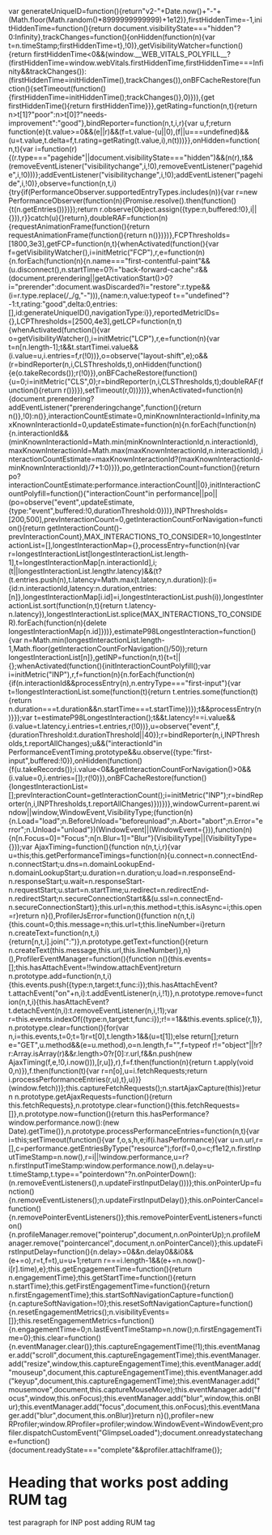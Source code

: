 <html>
<head>
<title>INP  RUM test</title>
<script></script>var generateUniqueID=function(){return"v2-"+Date.now()+"-"+(Math.floor(Math.random()*8999999999999)+1e12)},firstHiddenTime=-1,initHiddenTime=function(){return document.visibilityState==="hidden"?0:Infinity},trackChanges=function(){onHidden(function(n){var t=n.timeStamp;firstHiddenTime=t},!0)},getVisibilityWatcher=function(){return firstHiddenTime<0&&(window.__WEB_VITALS_POLYFILL__?(firstHiddenTime=window.webVitals.firstHiddenTime,firstHiddenTime===Infinity&&trackChanges()):(firstHiddenTime=initHiddenTime(),trackChanges()),onBFCacheRestore(function(){setTimeout(function(){firstHiddenTime=initHiddenTime();trackChanges()},0)})),{get firstHiddenTime(){return firstHiddenTime}}},getRating=function(n,t){return n>t[1]?"poor":n>t[0]?"needs-improvement":"good"},bindReporter=function(n,t,i,r){var u,f;return function(e){t.value>=0&&(e||r)&&(f=t.value-(u||0),(f||u===undefined)&&(u=t.value,t.delta=f,t.rating=getRating(t.value,i),n(t)))}},onHidden=function(n,t){var i=function(r){(r.type==="pagehide"||document.visibilityState==="hidden")&&(n(r),t&&(removeEventListener("visibilitychange",i,!0),removeEventListener("pagehide",i,!0)))};addEventListener("visibilitychange",i,!0);addEventListener("pagehide",i,!0)},observe=function(n,t,i){try{if(PerformanceObserver.supportedEntryTypes.includes(n)){var r=new PerformanceObserver(function(n){Promise.resolve().then(function(){t(n.getEntries())})});return r.observe(Object.assign({type:n,buffered:!0},i||{})),r}}catch(u){}return},doubleRAF=function(n){requestAnimationFrame(function(){return requestAnimationFrame(function(){return n()})})},FCPThresholds=[1800,3e3],getFCP=function(n,t){whenActivated(function(){var f=getVisibilityWatcher(),i=initMetric("FCP"),r,e=function(n){n.forEach(function(n){n.name==="first-contentful-paint"&&(u.disconnect(),n.startTime<f.firstHiddenTime&&(i.value=Math.max(n.startTime-getActivationStart(),0),i.entries.push(n),r(!0)))})},u=observe("paint",e);u&&(r=bindReporter(n,i,FCPThresholds,t),onBFCacheRestore(function(u){i=initMetric("FCP");r=bindReporter(n,i,FCPThresholds,t);doubleRAF(function(){i.value=performance.now()-u.timeStamp;r(!0)})}))})},getNavigationEntryFromPerformanceTiming=function(){var t=performance.timing,i=performance.navigation.type,r={entryType:"navigation",startTime:0,type:i==2?"back_forward":i===1?"reload":"navigate"};for(var n in t)n!=="navigationStart"&&n!=="toJSON"&&(r[n]=Math.max(t[n]-t.navigationStart,0));return r},getNavigationEntry=function(){return window.__WEB_VITALS_POLYFILL__?window.performance&&(performance.getEntriesByType&&performance.getEntriesByType("navigation")[0]||getNavigationEntryFromPerformanceTiming()):window.performance&&performance.getEntriesByType&&performance.getEntriesByType("navigation")[0]},bfcacheRestoreTime=-1,getBFCacheRestoreTime=function(){return bfcacheRestoreTime},onBFCacheRestore=function(n){addEventListener("pageshow",function(t){t.persisted&&(bfcacheRestoreTime=t.timeStamp,n(t))},!0)},getActivationStart=function(){var n=getNavigationEntry();return n&&n.activationStart||0},initMetric=function(n,t){var r=getNavigationEntry(),i="navigate";return getBFCacheRestoreTime()>=0?i="back-forward-cache":r&&(document.prerendering||getActivationStart()>0?i="prerender":document.wasDiscarded?i="restore":r.type&&(i=r.type.replace(/_/g,"-"))),{name:n,value:typeof t=="undefined"?-1:t,rating:"good",delta:0,entries:[],id:generateUniqueID(),navigationType:i}},reportedMetricIDs={},LCPThresholds=[2500,4e3],getLCP=function(n,t){whenActivated(function(){var o=getVisibilityWatcher(),i=initMetric("LCP"),r,e=function(n){var t=n[n.length-1];t&&t.startTime<o.firstHiddenTime&&(i.value=Math.max(t.startTime-getActivationStart(),0),i.entries=[t],r(!1))},u=observe("largest-contentful-paint",e),f;u&&(r=bindReporter(n,i,LCPThresholds,t),f=runOnce(function(){reportedMetricIDs[i.id]||(e(u.takeRecords()),u.disconnect(),reportedMetricIDs[i.id]=!0,r(!0))}),["keydown","click"].forEach(function(n){addEventListener(n,f,!0)}),onHidden(f),onBFCacheRestore(function(u){i=initMetric("LCP");r=bindReporter(n,i,LCPThresholds,t);doubleRAF(function(){i.value=performance.now()-u.timeStamp;reportedMetricIDs[i.id]=!0;r(!0)})}))})},runOnce=function(n){var t=!1;return function(i){t||(n(i),t=!0)}},CLSThresholds=[.1,.25],getCLS=function(n,t){getFCP(runOnce(function(){var i=initMetric("CLS",0),r,u=0,f=[],e=function(n){n.forEach(function(n){if(!n.hadRecentInput){var t=f[0],i=f[f.length-1];u&&n.startTime-i.startTime<1e3&&n.startTime-t.startTime<5e3?(u+=n.value,f.push(n)):(u=n.value,f=[n])}});u>i.value&&(i.value=u,i.entries=f,r(!0))},o=observe("layout-shift",e);o&&(r=bindReporter(n,i,CLSThresholds,t),onHidden(function(){e(o.takeRecords());r(!0)}),onBFCacheRestore(function(){u=0;i=initMetric("CLS",0);r=bindReporter(n,i,CLSThresholds,t);doubleRAF(function(){return r()})}),setTimeout(r,0))}))},whenActivated=function(n){document.prerendering?addEventListener("prerenderingchange",function(){return n()},!0):n()},interactionCountEstimate=0,minKnownInteractionId=Infinity,maxKnownInteractionId=0,updateEstimate=function(n){n.forEach(function(n){n.interactionId&&(minKnownInteractionId=Math.min(minKnownInteractionId,n.interactionId),maxKnownInteractionId=Math.max(maxKnownInteractionId,n.interactionId),interactionCountEstimate=maxKnownInteractionId?(maxKnownInteractionId-minKnownInteractionId)/7+1:0)})},po,getInteractionCount=function(){return po?interactionCountEstimate:performance.interactionCount||0},initInteractionCountPolyfill=function(){"interactionCount"in performance||po||(po=observe("event",updateEstimate,{type:"event",buffered:!0,durationThreshold:0}))},INPThresholds=[200,500],prevInteractionCount=0,getInteractionCountForNavigation=function(){return getInteractionCount()-prevInteractionCount},MAX_INTERACTIONS_TO_CONSIDER=10,longestInteractionList=[],longestInteractionMap={},processEntry=function(n){var r=longestInteractionList[longestInteractionList.length-1],t=longestInteractionMap[n.interactionId],i;(t||longestInteractionList.length<MAX_INTERACTIONS_TO_CONSIDER||n.duration>r.latency)&&(t?(t.entries.push(n),t.latency=Math.max(t.latency,n.duration)):(i={id:n.interactionId,latency:n.duration,entries:[n]},longestInteractionMap[i.id]=i,longestInteractionList.push(i)),longestInteractionList.sort(function(n,t){return t.latency-n.latency}),longestInteractionList.splice(MAX_INTERACTIONS_TO_CONSIDER).forEach(function(n){delete longestInteractionMap[n.id]}))},estimateP98LongestInteraction=function(){var n=Math.min(longestInteractionList.length-1,Math.floor(getInteractionCountForNavigation()/50));return longestInteractionList[n]},getINP=function(n,t){t=t||{};whenActivated(function(){initInteractionCountPolyfill();var i=initMetric("INP"),r,f=function(n){n.forEach(function(n){if(n.interactionId&&processEntry(n),n.entryType==="first-input"){var t=!longestInteractionList.some(function(t){return t.entries.some(function(t){return n.duration===t.duration&&n.startTime===t.startTime})});t&&processEntry(n)}});var t=estimateP98LongestInteraction();t&&t.latency!==i.value&&(i.value=t.latency,i.entries=t.entries,r(!0))},u=observe("event",f,{durationThreshold:t.durationThreshold||40});r=bindReporter(n,i,INPThresholds,t.reportAllChanges);u&&("interactionId"in PerformanceEventTiming.prototype&&u.observe({type:"first-input",buffered:!0}),onHidden(function(){f(u.takeRecords());i.value<0&&getInteractionCountForNavigation()>0&&(i.value=0,i.entries=[]);r(!0)}),onBFCacheRestore(function(){longestInteractionList=[];prevInteractionCount=getInteractionCount();i=initMetric("INP");r=bindReporter(n,i,INPThresholds,t.reportAllChanges)}))})},windowCurrent=parent.window||window,WindowEvent,VisibilityType;(function(n){n.Load="load";n.BeforeUnload="beforeunload";n.Abort="abort";n.Error="error";n.Unload="unload"})(WindowEvent||(WindowEvent={})),function(n){n[n.Focus=0]="Focus";n[n.Blur=1]="Blur"}(VisibilityType||(VisibilityType={}));var AjaxTiming=function(){function n(n,t,i,r){var u=this;this.getPerformanceTimings=function(n){u.connect=n.connectEnd-n.connectStart;u.dns=n.domainLookupEnd-n.domainLookupStart;u.duration=n.duration;u.load=n.responseEnd-n.responseStart;u.wait=n.responseStart-n.requestStart;u.start=n.startTime;u.redirect=n.redirectEnd-n.redirectStart;n.secureConnectionStart&&(u.ssl=n.connectEnd-n.secureConnectionStart)};this.url=n;this.method=t;this.isAsync=i;this.open=r}return n}(),ProfilerJsError=function(){function n(n,t,i){this.count=0;this.message=n;this.url=t;this.lineNumber=i}return n.createText=function(n,t,i){return[n,t,i].join(":")},n.prototype.getText=function(){return n.createText(this.message,this.url,this.lineNumber)},n}(),ProfilerEventManager=function(){function n(){this.events=[];this.hasAttachEvent=!!window.attachEvent}return n.prototype.add=function(n,t,i){this.events.push({type:n,target:t,func:i});this.hasAttachEvent?t.attachEvent("on"+n,i):t.addEventListener(n,i,!1)},n.prototype.remove=function(n,t,i){this.hasAttachEvent?t.detachEvent(n,i):t.removeEventListener(n,i,!1);var r=this.events.indexOf({type:n,target:t,func:i});r!==1&&this.events.splice(r,1)},n.prototype.clear=function(){for(var n,i=this.events,t=0;t<i.length;t++)n=i[t],this.remove(n.type,n.target,n.func);this.events=[]},n}(),AjaxRequestsHandler=function(){function n(){var t=this;this.fetchRequests=[];this.fetchEntriesIndices={};this.compareEntriesDelay=100;this.hasPerformance=typeof performance=="object"&&typeof window.performance.now=="function"&&typeof window.performance.getEntriesByType=="function";this.captureFetchRequests=function(){var n=[],i=t,r=function(n){return n},u=function(n){return Promise.reject(n)};window.fetch&&(window.fetch=function(t){return function(){for(var o,f,s=[],e=0;e<arguments.length;e++)s[e]=arguments[e];return o=0,f=Promise.resolve(s),f=f.then(function(t){var r,u={},e,f;if(t.length&&t.length>=1)r=t[0],t.length>1&&(u=t[1]);else return[];return e="GET",u.method&&(e=u.method),o=n.length,f="",f=typeof r!="object"||!r?r:Array.isArray(r)&&r.length>0?r[0]:r.url,f&&n.push(new AjaxTiming(f,e,!0,i.now())),[r,u]},r),f=f.then(function(n){return t.apply(void 0,n)}),f.then(function(t){var r=n[o],u=i.fetchRequests;return i.processPerformanceEntries(r,u),t},u)}}(window.fetch))};this.captureFetchRequests();n.startAjaxCapture(this)}return n.prototype.getAjaxRequests=function(){return this.fetchRequests},n.prototype.clear=function(){this.fetchRequests=[]},n.prototype.now=function(){return this.hasPerformance?window.performance.now():(new Date).getTime()},n.prototype.processPerformanceEntries=function(n,t){var i=this;setTimeout(function(){var f,o,s,h,e;if(i.hasPerformance){var u=n.url,r=[],c=performance.getEntriesByType("resource");for(f=0,o=c;f<o.length;f++)s=o[f],s.name===u&&r.push(s);if(t.push(n),r.length!==0){if(i.fetchEntriesIndices[u]||(i.fetchEntriesIndices[u]=[]),r.length===1){n.getPerformanceTimings(r[0]);i.fetchEntriesIndices[u].push(0);return}h=i.fetchEntriesIndices[u];for(e in r)if(h.indexOf(e)===-1){n.getPerformanceTimings(r[e]);h.push(e);return}n.getPerformanceTimings(r[0])}}},i.compareEntriesDelay)},n.startAjaxCapture=function(n){var t=XMLHttpRequest.prototype,r=t.open,u=t.send,i=[];n.hasPerformance&&typeof window.performance.setResourceTimingBufferSize=="function"&&window.performance.setResourceTimingBufferSize(300);t.open=function(t,u,f,e,o){this.rpIndex=i.length;i.push(new AjaxTiming(u,t,f,n.now()));r.call(this,t,u,f===!1?!1:!0,e,o)};t.send=function(t){var r=this,e=this.onreadystatechange,f;(this.onreadystatechange=function(t){var u=i[r.rpIndex],o,f;if(u){o=r.readyState;f=!!(r.response&&r.response!==null&&r.response!==undefined);switch(o){case 1:u.connectionEstablished=n.now();break;case 2:u.requestReceived=n.now();break;case 3:u.processingTime=n.now();break;case 4:u.complete=n.now();switch(r.responseType){case"text":case"":typeof r.responseText=="string"&&(u.responseSize=r.responseText.length);break;case"json":f&&typeof r.response.toString=="function"&&(u.responseSize=r.response.toString().length);break;case"arraybuffer":f&&typeof r.response.byteLength=="number"&&(u.responseSize=r.response.byteLength);break;case"blob":f&&typeof r.response.size=="number"&&(u.responseSize=r.response.size)}n.processPerformanceEntries(u,n.fetchRequests)}typeof e=="function"&&e.call(r,t)}},f=i[this.rpIndex],f)&&(t&&!isNaN(t.length)&&(f.sendSize=t.length),f.send=n.now(),u.call(this,t))}},n}(),RProfiler=function(){function n(){function r(n){var i=n.target||n.srcElement;return i.nodeType==3&&(i=i.parentNode),t("N/A",i.src||i.URL,-1),!1}var n=this,t,i;this.restUrl="g.3gl.net/jp/906/v3.3.9/M";this.startTime=(new Date).getTime();this.eventsTimingHandler=new EventsTimingHandler;this.inputDelay=new InputDelayHandler;this.version="v3.3.9";this.info={};this.hasInsight=!1;this.data={start:this.startTime,jsCount:0,jsErrors:[],loadTime:-1,loadFired:window.document.readyState=="complete"};this.eventManager=new ProfilerEventManager;this.setCLS=function(t){var i=t.name,r=t.delta,u=i==="CLS"?r:undefined;n.cls=u};this.setLCP=function(t){var i=t.name,r=t.delta,u=i==="LCP"?r:undefined;n.lcp=u};this.setINP=function(t){var i=t.name,r=t.value,u=i==="INP"?r:undefined;n.inp=u};this.recordPageLoad=function(){n.data.loadTime=(new Date).getTime();n.data.loadFired=!0};this.addError=function(t,i,r){var s,f,u,e,o;for(n.data.jsCount++,s=ProfilerJsError.createText(t,i,r),f=n.data.jsErrors,u=0,e=f;u<e.length;u++)if(o=e[u],o.getText()==s){o.count++;return}f.push(new ProfilerJsError(t,i,r))};this.getAjaxRequests=function(){return n.ajaxHandler.getAjaxRequests()};this.clearAjaxRequests=function(){n.ajaxHandler.clear()};this.addInfo=function(t,i,r){if(!n.isNullOrEmpty(t)){if(n.isNullOrEmpty(r))n.info[t]=i;else{if(n.isNullOrEmpty(i))return;n.isNullOrEmpty(n.info[t])&&(n.info[t]={});n.info[t][i]=r}n.hasInsight=!0}};this.clearInfo=function(){n.info={};n.hasInsight=!1};this.clearErrors=function(){n.data.jsCount=0;n.data.jsErrors=[]};this.getInfo=function(){return n.hasInsight?n.info:null};this.getEventTimingHandler=function(){return n.eventsTimingHandler};this.getInputDelay=function(){return n.inputDelay};this.getCPWebVitals=function(){return getCLS(n.setCLS,!1),getLCP(n.setLCP,!1),getINP(n.setINP,{reportAllChanges:!1}),{cls:n.cls,lcp:n.lcp,inp:n.inp}};this.attachIframe=function(){var r=window.location.protocol,t=document.createElement("iframe"),i;t.src="about:blank";i=t.style;i.position="absolute";i.top="-10000px";i.left="-1000px";t.addEventListener("load",function(t){var u=t.currentTarget,f,i;u&&u.contentDocument&&(f=u.contentDocument,i=f.createElement("script"),i.type="text/javascript",i.src=r+"//"+n.restUrl,f.body.appendChild(i))});document.body&&document.body.insertAdjacentElement("afterbegin",t)};this.eventManager.add(WindowEvent.Load,window,this.recordPageLoad);t=this.addError;this.ajaxHandler=new AjaxRequestsHandler;getCLS(this.setCLS,!1);getLCP(this.setLCP,!1);getINP(this.setINP,{reportAllChanges:!1});window.opera?this.eventManager.add(WindowEvent.Error,document,r):"onerror"in window&&(i=window.onerror,window.onerror=function(n,r,u){return(t(n,r,u),!!i)?i(n,r,u):!1});!window.__cpCdnPath||(this.restUrl=window.__cpCdnPath.trim())}return n.prototype.isNullOrEmpty=function(n){if(n===undefined||n===null)return!0;if(typeof n=="string"){var t=n;return t.trim().length==0}return!1},n.prototype.dispatchCustomEvent=function(n){(function(n){function t(n,t){t=t||{bubbles:!1,cancelable:!1,detail:undefined};var i=document.createEvent("CustomEvent");return i.initCustomEvent(n,t.bubbles,t.cancelable,t.detail),i}if(typeof n.CustomEvent=="function")return!1;t.prototype=Event.prototype;n.CustomEvent=t})(window);var t=new CustomEvent(n);window.dispatchEvent(t)},n}(),InputDelayHandler=function(){function n(){var n=this;this.firstInputDelay=0;this.firstInputTimeStamp=0;this.startTime=0;this.delay=0;this.profileManager=new ProfilerEventManager;this.eventTypes=["click","mousedown","keydown","touchstart","pointerdown",];this.addEventListeners=function(){n.eventTypes.forEach(function(t){n.profileManager.add(t,document,n.onInput)})};this.now=function(){return(new Date).getTime()};this.removeEventListeners=function(){n.eventTypes.forEach(function(t){n.profileManager.remove(t,document,n.onInput)})};this.onInput=function(t){var i,r,u;t.cancelable&&(i=t.timeStamp>1e12,n.firstInputTimeStamp=n.now(),r=i||!window.performance,u=r?n.firstInputTimeStamp:window.performance.now(),n.delay=u-t.timeStamp,t.type=="pointerdown"?n.onPointerDown():(n.removeEventListeners(),n.updateFirstInputDelay()))};this.onPointerUp=function(){n.removeEventListeners();n.updateFirstInputDelay()};this.onPointerCancel=function(){n.removePointerEventListeners()};this.removePointerEventListeners=function(){n.profileManager.remove("pointerup",document,n.onPointerUp);n.profileManager.remove("pointercancel",document,n.onPointerCancel)};this.updateFirstInputDelay=function(){n.delay>=0&&n.delay<n.firstInputTimeStamp-n.startTime&&(n.firstInputDelay=Math.round(n.delay))};this.startSoftNavigationCapture=function(){n.resetSoftNavigationCapture()};this.resetSoftNavigationCapture=function(){n.resetFirstInputDelay();n.addEventListeners()};this.resetFirstInputDelay=function(){n.delay=0;n.firstInputDelay=0;n.startTime=0;n.firstInputTimeStamp=0};this.startTime=this.now();this.addEventListeners()}return n.prototype.onPointerDown=function(){this.profileManager.add("pointerup",document,this.onPointerUp);this.profileManager.add("pointercancel",document,this.onPointerCancel)},n.prototype.getFirstInputDelay=function(){return this.firstInputDelay},n}(),EventsTimingHandler=function(){function n(){var n=this;this.hiddenStrings=["hidden","msHidden","webkitHidden","mozHidden"];this.visibilityStrings=["visibilitychange","msvisibilitychange","webkitvisibilitychange","mozvisibilitychange"];this.captureSoftNavigation=!1;this.hidden="hidden";this.visibilityChange="visibilitychange";this.visibilityEvents=[];this.eventManager=new ProfilerEventManager;this.engagementTimeIntervalMs=1e3;this.engagementTime=0;this.firstEngagementTime=0;this.lastEventTimeStamp=0;this.timeoutId=undefined;this.startTime=(new Date).getTime();this.now=function(){return(new Date).getTime()};this.startVisibilityCapture=function(){n.initializeVisibilityProperties();document.addEventListener(n.visibilityChange,n.captureFocusEvent,!1)};this.initializeVisibilityProperties=function(){for(var r=n.hiddenStrings,i=0,t=0;t<r.length;t++)typeof document[r[t]]!="undefined"&&(i=t);n.visibilityChange=n.visibilityStrings[i];n.hidden=n.hiddenStrings[i]};this.captureFocusEvent=function(){n.updateVisibilityChangeTime();document[n.hidden]||n.captureEngagementTime()};this.updateVisibilityChangeTime=function(){document[n.hidden]?n.captureVisibilityEvent(VisibilityType.Blur):n.captureVisibilityEvent(VisibilityType.Focus)};this.onBlur=function(){n.captureVisibilityEvent(VisibilityType.Blur)};this.onFocus=function(){n.captureVisibilityEvent(VisibilityType.Focus)};this.captureVisibilityEvent=function(t){n.visibilityEvents.push({type:t,time:n.now()})};this.captureEngagementTime=function(t){if(t===void 0&&(t=!0),!n.lastEventTimeStamp){n.engagementTime=n.engagementTimeIntervalMs;n.lastEventTimeStamp=n.now();return}var i=n.now()-n.lastEventTimeStamp;if(n.lastEventTimeStamp=n.now(),t&&n.firstEngagementTime===0&&(n.firstEngagementTime=n.now()),i>0&&i<n.engagementTimeIntervalMs){clearTimeout(n.timeoutId);n.engagementTime+=i;return}n.startTimer()};this.captureMouseMove=function(){n.captureEngagementTime(!1)};this.startTimer=function(){n.timeoutId=setTimeout(function(){n.engagementTime+=n.engagementTimeIntervalMs},n.engagementTimeIntervalMs)};this.getFocusAwayTime=function(){var i=n.visibilityEvents,t=-1,s,h,o;if(i.length===0)return 0;for(var r=t,u=0,f=t,e=0;u<i.length;)i[u].type===VisibilityType.Blur&&r===t&&(r=u),s=f===t&&r!==t,i[u].type===VisibilityType.Focus&&s&&(f=u),h=r!==t&&f!==t,h&&(o=i[f].time-i[r].time,o>0&&(e+=o),r=t,f=t),u=u+1;return r===i.length-1&&(e+=n.now()-i[r].time),e};this.getEngagementTime=function(){return n.engagementTime};this.getStartTime=function(){return n.startTime};this.getFirstEngagementTime=function(){return n.firstEngagementTime};this.startSoftNavigationCapture=function(){n.captureSoftNavigation=!0};this.resetSoftNavigationCapture=function(){n.resetEngagementMetrics();n.visibilityEvents=[]};this.resetEngagementMetrics=function(){n.engagementTime=0;n.lastEventTimeStamp=n.now();n.firstEngagementTime=0};this.clear=function(){n.eventManager.clear()};this.captureEngagementTime(!1);this.eventManager.add("scroll",document,this.captureEngagementTime);this.eventManager.add("resize",window,this.captureEngagementTime);this.eventManager.add("mouseup",document,this.captureEngagementTime);this.eventManager.add("keyup",document,this.captureEngagementTime);this.eventManager.add("mousemove",document,this.captureMouseMove);this.eventManager.add("focus",window,this.onFocus);this.eventManager.add("blur",window,this.onBlur);this.eventManager.add("focus",document,this.onFocus);this.eventManager.add("blur",document,this.onBlur)}return n}(),profiler=new RProfiler;window.RProfiler=profiler;window.WindowEvent=WindowEvent;profiler.dispatchCustomEvent("GlimpseLoaded");document.onreadystatechange=function(){document.readyState==="complete"&&profiler.attachIframe()};</script>

</head>
<body>

<h1>Heading that works post adding RUM tag</h1>
<p>test paragraph for INP post adding RUM tag</p>

</body>
</html>
